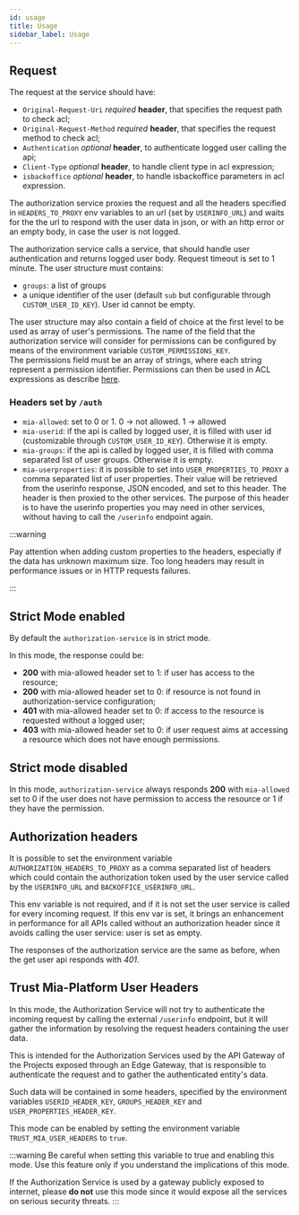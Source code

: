 ```yaml
---
id: usage
title: Usage
sidebar_label: Usage
---
```


<!--
WARNING: this file was automatically generated by Mia-Platform Doc Aggregator.
DO NOT MODIFY IT BY HAND.
Instead, modify the source file and run the aggregator to regenerate this file.
-->

## Request

The request at the service should have:

* `Original-Request-Uri` _required_ **header**, that specifies the request path to check acl;
* `Original-Request-Method` _required_ **header**, that specifies the request method to check acl;
* `Authentication` _optional_ **header**, to authenticate logged user calling the api;
* `Client-Type` _optional_ **header**, to handle client type in acl expression;
* `isbackoffice` _optional_ **header**, to handle isbackoffice parameters in acl expression.

The authorization service proxies the request and all the headers specified in `HEADERS_TO_PROXY` env variables to an url (set by `USERINFO_URL`) and waits for the the url to respond with the user data in json, or with an http error or an empty body, in case the user is not logged.

The authorization service calls a service, that should handle user authentication and returns logged user body. Request timeout is set to 1 minute.
The user structure must contains:

* `groups`: a list of groups
* a unique identifier of the user (default `sub` but configurable through `CUSTOM_USER_ID_KEY`). User id cannot be empty.

The user structure may also contain a field of choice at the first level to be used as array of user's permissions. The name of the field that the authorization service will consider for permissions can be configured by means of the environment variable `CUSTOM_PERMISSIONS_KEY`.<br/>
The permissions field must be an array of strings, where each string represent a permission identifier.
Permissions can then be used in ACL expressions as describe [here](../../development_suite/api-console/api-design/endpoints#manage-the-security-of-your-endpoints).

### Headers set by `/auth`

* `mia-allowed`: set to 0 or 1. 0 -> not allowed. 1 -> allowed
* `mia-userid`: if the api is called by logged user, it is filled with user id (customizable through `CUSTOM_USER_ID_KEY`). Otherwise it is empty.
* `mia-groups`: if the api is called by logged user, it is filled with comma separated list of user groups. Otherwise it is empty.
* `mia-userproperties`: it is possible to set into `USER_PROPERTIES_TO_PROXY` a comma separated list of user properties. Their value will be retrieved from the userinfo response, JSON encoded, and set to this header. The header is then proxied to the other services. The purpose of this header is to have the userinfo properties you may need in other services, without having to call the `/userinfo` endpoint again.

:::warning

Pay attention when adding custom properties to the headers, especially if the data has unknown maximum size.
Too long headers may result in performance issues or in HTTP requests failures.

:::
## Strict Mode enabled

By default the `authorization-service` is in strict mode.

In this mode, the response could be:

* **200** with mia-allowed header set to 1: if user has access to the resource;
* **200** with mia-allowed header set to 0: if resource is not found in authorization-service configuration;
* **401** with mia-allowed header set to 0: if access to the resource is requested without a logged user;
* **403** with mia-allowed header set to 0: if user request aims at accessing a resource which does not have enough permissions.

## Strict mode disabled

In this mode, `authorization-service` always responds **200** with `mia-allowed` set to 0 if the user does not have permission to access the resource or 1 if they have the permission.

## Authorization headers

It is possible to set the environment variable `AUTHORIZATION_HEADERS_TO_PROXY` as a comma separated list of headers which could contain the authorization token used by the user service called by the `USERINFO_URL` and `BACKOFFICE_USERINFO_URL`.

This env variable is not required, and if it is not set the user service is called for every incoming request.
If this env var is set, it brings an enhancement in performance for all APIs called without an authorization header since it avoids calling the user service: user is set as empty.

The responses of the authorization service are the same as before, when the get user api responds with *401*.

## Trust Mia-Platform User Headers

In this mode, the Authorization Service will not try to authenticate the incoming request by calling the external `/userinfo` endpoint, but it will gather the information by resolving the request headers containing the user data.

This is intended for the Authorization Services used by the API Gateway of the Projects exposed through an Edge Gateway, that is responsible to authenticate the request and to gather the authenticated entity's data.

Such data will be contained in some headers, specified by the environment variables `USERID_HEADER_KEY`, `GROUPS_HEADER_KEY` and `USER_PROPERTIES_HEADER_KEY`.

This mode can be enabled by setting the environment variable `TRUST_MIA_USER_HEADERS` to `true`.

:::warning
Be careful when setting this variable to true and enabling this mode. Use this feature only if you understand the implications of this mode.

If the Authorization Service is used by a gateway publicly exposed to internet, please **do not** use this mode since it would expose all the services on serious security threats.
:::
